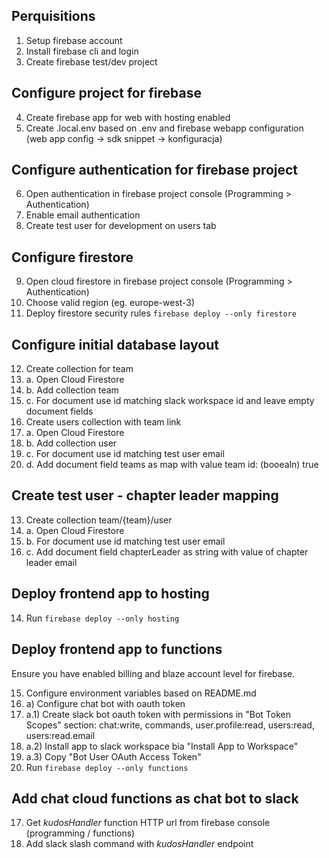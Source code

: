 ## Perquisitions

1. Setup firebase account
2. Install firebase cli and login
3. Create firebase test/dev project

## Configure project for firebase

4. Create firebase app for web with hosting enabled
5. Create .local.env based on .env and firebase webapp configuration (web app config -> sdk snippet -> konfiguracja)

## Configure authentication for firebase project

6. Open authentication in firebase project console (Programming > Authentication)
7. Enable email authentication
8. Create test user for development on users tab

## Configure firestore

9. Open cloud firestore in firebase project console (Programming > Authentication)
10. Choose valid region (eg. europe-west-3)
11. Deploy firestore security rules `firebase deploy --only firestore`

## Configure initial database layout

12. Create collection for team
12. a. Open Cloud Firestore
12. b. Add collection team
12. c. For document use id matching slack workspace id and leave empty document fields
13. Create users collection with team link
12. a. Open Cloud Firestore
12. b. Add collection user
12. c. For document use id matching test user email
12. d. Add document field teams as map with value team id: (booealn) true

## Create test user - chapter leader mapping

13. Create collection team/{team}/user
13. a. Open Cloud Firestore
13. b. For document use id matching test user email
13. c. Add document field chapterLeader as string with value of chapter leader email

## Deploy frontend app to hosting

14. Run `firebase deploy --only hosting`

## Deploy frontend app to functions

Ensure you have enabled billing and blaze account level for firebase.

15. Configure environment variables based on README.md
15. a) Configure chat bot with oauth token
15. a.1) Create slack bot oauth token with permissions in "Bot Token Scopes" section: chat:write, commands, user.profile:read, users:read, users:read.email
15. a.2) Install app to slack workspace bia "Install App to Workspace"
15. a.3) Copy "Bot User OAuth Access Token"
16. Run `firebase deploy --only functions`

## Add chat cloud functions as chat bot to slack

17. Get _kudosHandler_ function HTTP url from firebase console (programming / functions)
18. Add slack slash command with _kudosHandler_ endpoint 
